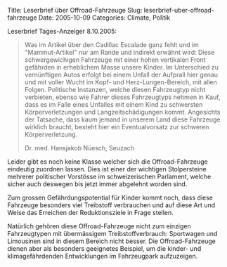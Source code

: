 Title: Leserbrief über Offroad-Fahrzeuge
Slug: leserbrief-uber-offroad-fahrzeuge
Date: 2005-10-09
Categories: Climate, Politik

Leserbrief Tages-Anzeiger 8.10.2005:

> Was im Artikel über den Cadillac Escalade ganz fehlt und im "Mammut-Artikel" nur am Rande und indirekt erwähnt wird: Diese schwergewichigen Fahrzeuge mit einer hohen vertikalen Front gefährden in erheblichem Masse unsere Kinder. Im Unterschied zu vernünftigen Autos erfolgt bei einem Unfall der Aufprall hier genau und mit voller Wucht im Kopf- und Herz-Lungen-Bereich, mit allen Folgen. Politische Instanzen, welche diesen Fahrzeugtyp nicht verbieten, ebenso wie Fahrer dieses Fahrzeugtyps nehmen in Kauf, dass es im Falle eines Unfalles mit einem Kind zu schwersten Körperverletzungen und Langzeitschädigungen kommt. Angesichts der Tatsache, dass kaum jemand in unserem Land diese Fahrzeuge wirklich braucht, besteht hier ein Eventualvorsatz zur schweren Körperverletzung.
>
> Dr. med. Hansjakob Nüesch, Seuzach

Leider gibt es noch keine Klasse welcher sich die Offroad-Fahrzeuge eindeutig zuordnen lassen. Dies ist einer der wichtigen Stolpersteine mehrerer politischer Vorstösse im schweizerischen Parlament, welche sicher auch deswegen bis jetzt immer abgelehnt worden sind.

Zum grossen Gefährdungspotential für Kinder kommt noch, dass diese Fahrzeuge besonders viel Treibstoff verbrauchen und auf diese Art und Weise das Erreichen der Reduktionsziele in Frage stellen.

Natürlich gehören diese Offroad-Fahrzeuge nicht zum einzigen Fahrzeugtypen mit übermässigem Treibstoffverbrauch: Sportwagen und Limousinen sind in diesem Bereich nicht besser. Die Offroad-Fahrzeuge dienen aber als besonders geeignetes Beispiel, um die kinder- und klimagefährdenden Entwicklungen im Fahrzeugpark aufzuzeigen.
